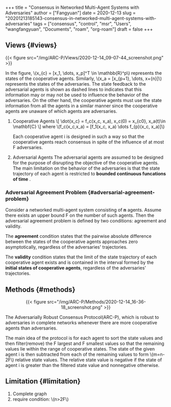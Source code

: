 +++
title = "Consensus in Networked Multi-Agent Systems with Adversaries"
author = ["Fangyuan"]
date = 2020-12-13
slug = "20201213185143-consensus-in-networked-multi-agent-systems-with-adversaries"
tags = ["consensus", "control", "msr", "Users", "wangfangyuan", "Documents", "roam", "org-roam"]
draft = false
+++

## Views {#views}

{{< figure src="/img/ARC-P/Views/2020-12-14_09-07-44_screenshot.png" >}}

In the figure, \\(x\_{c} = [x\_1, \dots, x\_p]^T \in \mathbb{R}^p\\) represents the states of the cooperative agents.
Similarly, \\(x\_a = [x\_{p+1}, \dots, x+{n}]\\) represents the states of the adversaries.
The state feedback to the adversarial agents is shown as dashed lines to indicates that
this information may or may not be used to influence the behavior of the adversaries.
On the other hand, the cooperative agents must use the state information from all the agents
in a similar manner since the cooperative agents are unaware of which agents are adversaries.

1.  Cooperative Agents
    \\[
       \dot{x\_c} = f\_c(x\_c, x\_a), x\_c(0) = x\_{c0}, x\_a(t)\in \mathbf{C}
       \\]
    where \\(f\_c(x\_c,x\_a) = [f\_1(x\_c, x\_a) \dots f\_{p}(x\_c, x\_a)]\\)

    Each cooperative agent i is designed in such a way so that the cooperative agents reach
    consensus in spite of the influence of at most F adversaries.

2.  Adversarial Agents
    The adversarial agents are assumed to be designed for the purpose of disrupting the objective of the cooperative agents.
    The main limitation on the behavior of the adversaries is that the state trajectory of each agent is
    restricted to **bounded continuous funcations of time** .


### Adversarial Agreement Problem {#adversarial-agreement-problem}

Consider a networked multi-agent system consisting of **n** agents.
Assume there exists an upper bound F on the number of such agents.
Then the adversarial agreement problem is defined by two conditions:
agreement and validity.

The **agreement** condition states that the pairwise absolute difference between the states of the cooperative agents
approaches zero asymptotically, regardless of the adversaries' trajectories.

The **validity** condition states that the limit of the state trajectory of each cooperative agent exists and is
contained in the interval formed by the **initial states of cooperative agents**, regardless of the adversaries'
trajectories.


## Methods {#methods}

<style>.org-center { margin-left: auto; margin-right: auto; text-align: center; }</style>

<div class="org-center">

{{< figure src="/img/ARC-P/Methods/2020-12-14_16-36-18_screenshot.png" >}}

</div>

The Adversarially Robust Consensus Protocol(ARC-P), which is robust to adversaries in complete networks
whenever there are more cooperative agents than adversaries.

The main idea of the protocol is for each agent to sort the state values and then filter(remove) the F largest and
F smallest values so that the remaining values lie within the range of cooperative states.
The state of the given agent i is then subtracted from each of the remaining values to form \\(m=n-2F\\) relative state
values. The relative state value is negative if the state of agent i is greater than the filtered state value
and nonnegative otherwise.


## Limitation {#limitation}

1.  Complete graph
2.  require condition: \\(n>2F\\)
